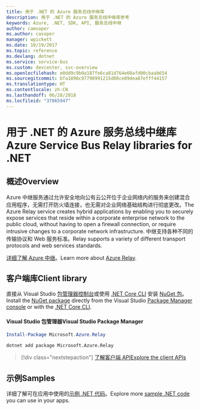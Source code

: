```yaml
---
title: 用于 .NET 的 Azure 服务总线中继库
description: 用于 .NET 的 Azure 服务总线中继库参考
keywords: Azure, .NET, SDK, API, 服务总线中继
author: camsoper
ms.author: casoper
manager: wpickett
ms.date: 10/19/2017
ms.topic: reference
ms.devlang: dotnet
ms.service: service-bus
ms.custom: devcenter, svc-overview
ms.openlocfilehash: e0dd9c9b0a187fe6ca81d764e60afd00cbaab654
ms.sourcegitcommit: bfa1898c97798991215d08ce89dea87efff44157
ms.translationtype: HT
ms.contentlocale: zh-CN
ms.lasthandoff: 06/28/2018
ms.locfileid: "37065947"
---
```

# <a name="azure-service-bus-relay-libraries-for-net"></a><span data-ttu-id="0679b-104">用于 .NET 的 Azure 服务总线中继库</span><span class="sxs-lookup"><span data-stu-id="0679b-104">Azure Service Bus Relay libraries for .NET</span></span>

## <a name="overview"></a><span data-ttu-id="0679b-105">概述</span><span class="sxs-lookup"><span data-stu-id="0679b-105">Overview</span></span>

<span data-ttu-id="0679b-106">Azure 中继服务通过允许安全地向公有云公开位于企业网络内的服务来创建混合应用程序，无需打开防火墙连接，也无需对企业网络基础结构进行彻底更改。</span><span class="sxs-lookup"><span data-stu-id="0679b-106">The Azure Relay service creates hybrid applications by enabling you to securely expose services that reside within a corporate enterprise network to the public cloud, without having to open a firewall connection, or require intrusive changes to a corporate network infrastructure.</span></span> <span data-ttu-id="0679b-107">中继支持各种不同的传输协议和 Web 服务标准。</span><span class="sxs-lookup"><span data-stu-id="0679b-107">Relay supports a variety of different transport protocols and web services standards.</span></span>
          
<span data-ttu-id="0679b-108">[详细了解 Azure 中继](/azure/service-bus-relay/relay-what-is-it)。</span><span class="sxs-lookup"><span data-stu-id="0679b-108">Learn more about [Azure Relay](/azure/service-bus-relay/relay-what-is-it).</span></span>

## <a name="client-library"></a><span data-ttu-id="0679b-109">客户端库</span><span class="sxs-lookup"><span data-stu-id="0679b-109">Client library</span></span>

<span data-ttu-id="0679b-110">直接从 Visual Studio [包管理器控制台][PackageManager]或使用 [.NET Core CLI][DotNetCLI] 安装 [NuGet 包](https://www.nuget.org/packages/Microsoft.Azure.Relay)。</span><span class="sxs-lookup"><span data-stu-id="0679b-110">Install the [NuGet package](https://www.nuget.org/packages/Microsoft.Azure.Relay) directly from the Visual Studio [Package Manager console][PackageManager] or with the [.NET Core CLI][DotNetCLI].</span></span>

#### <a name="visual-studio-package-manager"></a><span data-ttu-id="0679b-111">Visual Studio 包管理器</span><span class="sxs-lookup"><span data-stu-id="0679b-111">Visual Studio Package Manager</span></span>

```powershell
Install-Package Microsoft.Azure.Relay
```

```bash
dotnet add package Microsoft.Azure.Relay
```

> [!div class="nextstepaction"]
> [<span data-ttu-id="0679b-112">了解客户端 API</span><span class="sxs-lookup"><span data-stu-id="0679b-112">Explore the client APIs</span></span>](/dotnet/api/overview/azure/relay/client)

## <a name="samples"></a><span data-ttu-id="0679b-113">示例</span><span class="sxs-lookup"><span data-stu-id="0679b-113">Samples</span></span>

<span data-ttu-id="0679b-114">详细了解可在应用中使用的[示例 .NET 代码](https://azure.microsoft.com/resources/samples/?platform=dotnet)。</span><span class="sxs-lookup"><span data-stu-id="0679b-114">Explore more [sample .NET code](https://azure.microsoft.com/resources/samples/?platform=dotnet) you can use in your apps.</span></span>

[PackageManager]: https://docs.microsoft.com/nuget/tools/package-manager-console
[DotNetCLI]: https://docs.microsoft.com/dotnet/core/tools/dotnet-add-package